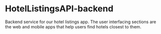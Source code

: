 # HotelListingsAPI-backend
Backend service for our hotel listings app. The user interfacing sections are the web and mobile apps that help users find hotels closest to them.
